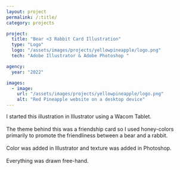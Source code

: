 ```yaml
---
layout: project
permalink: /:title/
category: projects

project:
  title: "Bear <3 Rabbit Card Illustration"
  type: "Logo"
  logo: "/assets/images/projects/yellowpineapple/logo.png"
  tech: "Adobe Illustrator & Adobe Photoshop "

agency:
  year: "2022"

images:
  - image:
    url: "/assets/images/projects/yellowpineapple/logo.png"
    alt: "Red Pineapple website on a desktop device"
---
```

<p>I started this illustration in Illustrator using a Wacom Tablet. 
<br><br>
The theme behind this was a friendship card so I used honey-colors primarily to promote the friendliness between a bear and a rabbit. 
<br><br>
Color was added in Illustrator and texture was added in Photoshop. 
<br><br>
Everything was drawn free-hand. </p>